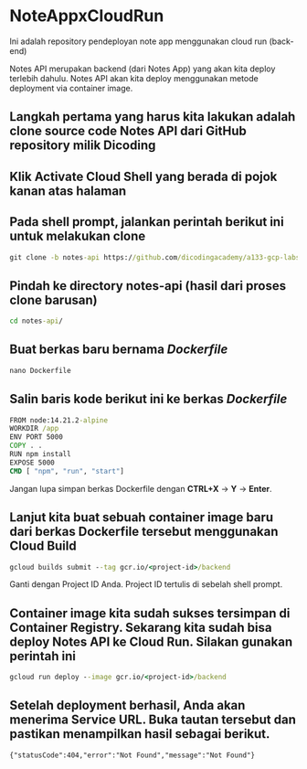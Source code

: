 # NoteAppxCloudRun
Ini adalah repository pendeployan note app menggunakan cloud run (back-end)

Notes API merupakan backend (dari Notes App) yang akan kita deploy terlebih dahulu. Notes API akan kita deploy menggunakan metode deployment via container image.

## Langkah pertama yang harus kita lakukan adalah clone source code Notes API dari GitHub repository milik Dicoding
## Klik Activate Cloud Shell yang berada di pojok kanan atas halaman
## Pada shell prompt, jalankan perintah berikut ini untuk melakukan clone
```cmd 
git clone -b notes-api https://github.com/dicodingacademy/a133-gcp-labs.git notes-api
```

## Pindah ke directory notes-api (hasil dari proses clone barusan)
```cmd
cd notes-api/
```
## Buat berkas baru bernama *Dockerfile*
```cmd
nano Dockerfile
```
## Salin baris kode berikut ini ke berkas *Dockerfile*
```cmd
FROM node:14.21.2-alpine
WORKDIR /app
ENV PORT 5000
COPY . .
RUN npm install
EXPOSE 5000
CMD [ "npm", "run", "start"]
```
Jangan lupa simpan berkas Dockerfile dengan **CTRL+X** -> **Y** -> **Enter**.

##  Lanjut kita buat sebuah container image baru dari berkas Dockerfile tersebut menggunakan Cloud Build
```cmd
gcloud builds submit --tag gcr.io/<project-id>/backend
```
Ganti <project-id> dengan Project ID Anda. Project ID tertulis di sebelah shell prompt.

## Container image kita sudah sukses tersimpan di Container Registry. Sekarang kita sudah bisa deploy Notes API ke Cloud Run. Silakan gunakan perintah ini
```cmd
gcloud run deploy --image gcr.io/<project-id>/backend
```
## Setelah deployment berhasil, Anda akan menerima Service URL. Buka tautan tersebut dan pastikan menampilkan hasil sebagai berikut.
```{"statusCode":404,"error":"Not Found","message":"Not Found"}```
